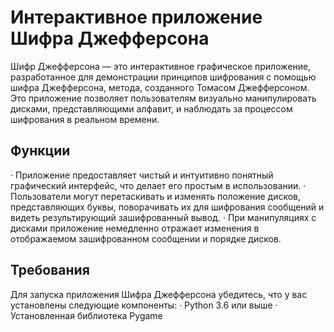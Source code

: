 # Интерактивное приложение Шифра Джефферсона

Шифр Джефферсона — это интерактивное графическое приложение, разработанное для демонстрации принципов шифрования с помощью шифра Джефферсона, метода, созданного Томасом Джефферсоном. Это приложение позволяет пользователям визуально манипулировать дисками, представляющими алфавит, и наблюдать за процессом шифрования в реальном времени.

## Функции

· Приложение предоставляет чистый и интуитивно понятный графический интерфейс, что делает его простым в использовании.
· Пользователи могут перетаскивать и изменять положение дисков, представляющих буквы, поворачивать их для шифрования сообщений и видеть результирующий зашифрованный вывод.
· При манипуляциях с дисками приложение немедленно отражает изменения в отображаемом зашифрованном сообщении и порядке дисков.

## Требования

Для запуска приложения Шифра Джефферсона убедитесь, что у вас установлены следующие компоненты:
· Python 3.6 или выше
· Установленная библиотека Pygame
